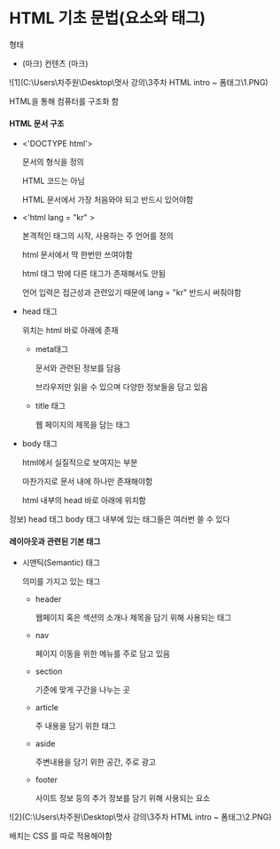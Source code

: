 # HTML 기초 문법(요소와 태그)

형태 

* (마크) 컨텐츠 (마크)

![1](C:\Users\차주원\Desktop\멋사 강의\3주차 HTML intro ~ 폼태그\1.PNG)

HTML을 통해 컴퓨터를 구조화 함



#### HTML 문서 구조

<!--실행 안되게 일부러   '  '  (따옴표) 넣어 놈-->

* <'DOCTYPE html'>

  문서의 형식을 정의

  HTML 코드는 아님

  HTML 문서에서 가장 처음와야 되고 반드시 있어야함

  

* <'html lang = "kr" >

  본격적인 태그의 시작, 사용하는 주 언어를 정의

  html 문서에서 딱 한번만 쓰여야함

  html 태그 밖에 다른 태그가 존재해서도 안됨

  언어 입력은 접근성과 관련있기 때문에 lang = "kr" 반드시 써줘야함

* head 태그

  위치는 html 바로 아래에 존재

  * meta태그

    문서와 관련된 정보를 담음

    브라우저만 읽을 수 있으며 다양한 정보들을 담고 있음

  * title 태그

    웹 페이지의 제목을 담는 태그

* body 태그

  html에서 실질적으로 보여지는 부분

  마찬가지로 문서 내에 하나만 존재해야함

  html 내부의 head 바로 아래에 위치함

정보) head 태그 body 태그 내부에 있는 태그들은 여러번 쓸 수 있다

#### 레이아웃과 관련된 기본 태그

* 시맨틱(Semantic) 태그

  의미를 가지고 있는 태그

  * header

    웹페이지 혹은 섹션의 소개나 제목을 담기 위해 사용되는 태그

  * nav 

    페이지 이동을 위한 메뉴를 주로 담고 있음

  * section

    기준에 맞게 구간을 나누는 곳

  * article

    주 내용을 담기 위한 태그

  * aside

    주변내용을 담기 위한 공간, 주로 광고

  * footer

    사이트 정보 등의 추가 정보를 담기 위해 사용되는 요소

 ![2](C:\Users\차주원\Desktop\멋사 강의\3주차 HTML intro ~ 폼태그\2.PNG)

배치는 CSS 를 따로 적용해야함



